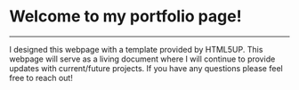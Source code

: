 # Welcome to my portfolio page!
---
I designed this webpage with a template provided by HTML5UP. This webpage will serve as a living document where I will continue to provide updates with current/future projects. If you have any questions please feel free to reach out!